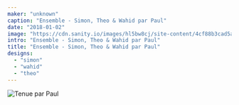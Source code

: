 ```yaml
---
maker: "unknown"
caption: "Ensemble - Simon, Theo & Wahid par Paul"
date: "2018-01-02"
image: "https://cdn.sanity.io/images/hl5bw8cj/site-content/4cf88b3cad5a8920a471a984b172e8f0fc7cee32-2000x2666.jpg"
intro: "Ensemble - Simon, Theo & Wahid par Paul"
title: "Ensemble - Simon, Theo & Wahid par Paul"
designs:
  - "simon"
  - "wahid"
  - "theo"
---
```


![Tenue par Paul](https://posts.freesewing.org/uploads/outfit_wahid_theo_simon_by_paul_high_back_808c2ace5b.jpg "Tenue par Paul")
